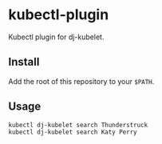 # kubectl-plugin

Kubectl plugin for dj-kubelet.

## Install
Add the root of this repository to your `$PATH`.

## Usage

```
kubectl dj-kubelet search Thunderstruck
kubectl dj-kubelet search Katy Perry
```
